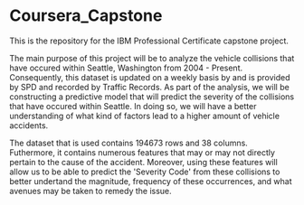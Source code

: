 # Coursera_Capstone
This is the repository for the IBM Professional Certificate capstone project.

The main purpose of this project will be to analyze the vehicle collisions that have occured within Seattle, Washington from 2004 - Present. Consequently, this dataset is updated on a weekly basis by and is provided by SPD and recorded by Traffic Records. As part of the analysis, we will be constructing a predictive model that will predict the severity of the collisions that have occured within Seattle. In doing so, we will have a better understanding of what kind of factors lead to a higher amount of vehicle accidents.

The dataset that is used contains 194673 rows and 38 columns. Futhermore, it contains numerous features that may or may not directly pertain to the cause of the accident. Moreover, using these features will allow us to be able to predict the 'Severity Code' from these collisions to better undertand the magnitude, frequency of these occurrences, and what avenues may be taken to remedy the issue. 
